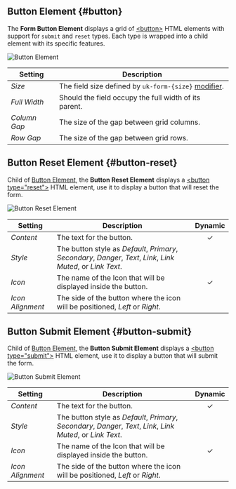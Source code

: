 ## Button Element {#button}

<div class="tm-resource-icon">
    <!--@include: ../assets/element-button.svg-->
</div>

The **Form Button Element** displays a grid of [\<button\>](https://developer.mozilla.org/en-US/docs/Web/HTML/Element/button) HTML elements with support for `submit` and `reset` types. Each type is wrapped into a child element with its specific features.

![Button Element](./assets/elements/button-settings.webp)

| Setting      | Description                                                                                           |
| ------------ | ----------------------------------------------------------------------------------------------------- |
| _Size_       | The field size defined by `uk-form-{size}` [modifier](https://getuikit.com/docs/form#size-modifiers). |
| _Full Width_ | Should the field occupy the full width of its parent.                                                 |
| _Column Gap_ | The size of the gap between grid columns.                                                             |
| _Row Gap_    | The size of the gap between grid rows.                                                                |

## Button Reset Element {#button-reset}

Child of [Button Element](#button), the **Button Reset Element** displays a [\<button type="reset"\>](https://developer.mozilla.org/en-US/docs/Web/HTML/Element/input/reset) HTML element, use it to display a button that will reset the form.

![Button Reset Element](./assets/elements/button-reset.webp)

| Setting          | Description                                                                                                    | Dynamic  |
| ---------------- | -------------------------------------------------------------------------------------------------------------- | :------: |
| _Content_        | The text for the button.                                                                                       | &#x2713; |
| _Style_          | The button style as _Default_, _Primary_, _Secondary_, _Danger_, _Text_, _Link_, _Link Muted_, or _Link Text_. |          |
| _Icon_           | The name of the Icon that will be displayed inside the button.                                                 | &#x2713; |
| _Icon Alignment_ | The side of the button where the icon will be positioned, _Left_ or _Right_.                                   |          |

## Button Submit Element {#button-submit}

Child of [Button Element](#button), the **Button Submit Element** displays a [\<button type="submit"\>](https://developer.mozilla.org/en-US/docs/Web/HTML/Element/input/submit) HTML element, use it to display a button that will submit the form.

![Button Submit Element](./assets/elements/button-submit.webp)

| Setting          | Description                                                                                                    | Dynamic  |
| ---------------- | -------------------------------------------------------------------------------------------------------------- | :------: |
| _Content_        | The text for the button.                                                                                       | &#x2713; |
| _Style_          | The button style as _Default_, _Primary_, _Secondary_, _Danger_, _Text_, _Link_, _Link Muted_, or _Link Text_. |          |
| _Icon_           | The name of the Icon that will be displayed inside the button.                                                 | &#x2713; |
| _Icon Alignment_ | The side of the button where the icon will be positioned, _Left_ or _Right_.                                   |          |

